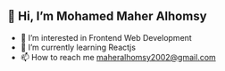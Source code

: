  👋 Hi, I’m Mohamed Maher Alhomsy
 ---
- 👀 I’m interested in Frontend Web Development
- 🌱 I’m currently learning Reactjs
- 📫 How to reach me maheralhomsy2002@gmail.com

<!---
Mohamed-Maher-Alhomsy/Mohamed-Maher-Alhomsy is a ✨ special ✨ repository because its `README.md` (this file) appears on your GitHub profile.
You can click the Preview link to take a look at your changes.
--->
